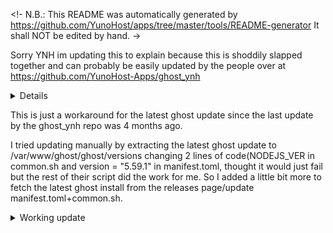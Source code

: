 <!-
N.B.: This README was automatically generated by https://github.com/YunoHost/apps/tree/master/tools/README-generator
It shall NOT be edited by hand.
->

Sorry YNH im updating this to explain because this is shoddily slapped together and can probably be easily updated by the people over at https://github.com/YunoHost-Apps/ghost_ynh

<details>sorry
[ericAndre - Copy.webm](https://github.com/slbillups/ghost_ynh/assets/112226699/2542eecc-0955-4604-b6c4-0715733dbd26)
</details>


This is just a workaround for the latest ghost update since the last update by the ghost_ynh repo was 4 months ago.

I tried updating manually by extracting the latest ghost update to /var/www/ghost/ghost/versions changing 2 lines of code(NODEJS_VER in common.sh and version = "5.59.1" in manifest.toml, thought it would just fail but the rest of their script did the work for me. So I added a little bit more to fetch the latest ghost install from the releases page/update manifest.toml+common.sh.
<details>
  <summary>Working update</summary>

![Untitled](https://github.com/slbillups/ghost_ynh/assets/112226699/413cf6d8-27ff-44f1-9897-d0f86140bd2d)


![Screenshot 2023-05-09 051950](https://github.com/slbillups/ghost_ynh/assets/112226699/ef9e0437-b0f5-408e-81bd-4499bf9fee40)
</details>
